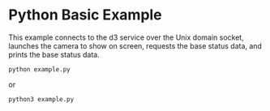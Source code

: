 # Python Basic Example

This example connects to the d3 service over the Unix domain socket, launches the camera to show on screen, requests the base status data, and prints the base status data.

    python example.py

or

    python3 example.py

